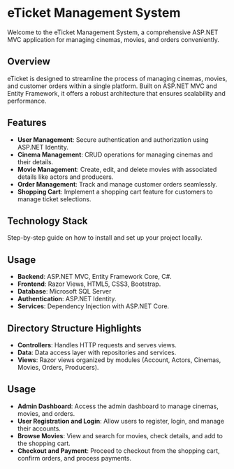 # eTicket Management System

Welcome to the eTicket Management System, a comprehensive ASP.NET MVC application for managing cinemas, movies, and orders conveniently.

## Overview

eTicket is designed to streamline the process of managing cinemas, movies, and customer orders within a single platform. Built on ASP.NET MVC and Entity Framework, it offers a robust architecture that ensures scalability and performance.

## Features

- **User Management**: Secure authentication and authorization using ASP.NET Identity.
- **Cinema Management**: CRUD operations for managing cinemas and their details.
- **Movie Management**: Create, edit, and delete movies with associated details like actors and producers.
- **Order Management**: Track and manage customer orders seamlessly.
- **Shopping Cart**: Implement a shopping cart feature for customers to manage ticket selections.

## Technology Stack

Step-by-step guide on how to install and set up your project locally.

## Usage

- **Backend**: ASP.NET MVC, Entity Framework Core, C#.
- **Frontend**: Razor Views, HTML5, CSS3, Bootstrap.
- **Database**: Microsoft SQL Server
- **Authentication**: ASP.NET Identity.
- **Services**: Dependency Injection with ASP.NET Core.

## Directory Structure Highlights

- **Controllers**: Handles HTTP requests and serves views.
- **Data**: Data access layer with repositories and services.
- **Views**: Razor views organized by modules (Account, Actors, Cinemas, Movies, Orders, Producers).

## Usage

- **Admin Dashboard**: Access the admin dashboard to manage cinemas, movies, and orders.
- **User Registration and Login**: Allow users to register, login, and manage their accounts.
- **Browse Movies**: View and search for movies, check details, and add to the shopping cart.
- **Checkout and Payment**: Proceed to checkout from the shopping cart, confirm orders, and process payments.

